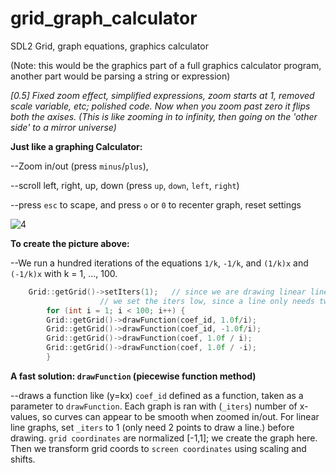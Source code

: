 # grid_graph_calculator
SDL2 Grid, graph equations, graphics calculator

(Note: this would be the graphics part of a full graphics calculator program, another part would be parsing a string or expression)

*[0.5] Fixed zoom effect, simplified expressions, zoom starts at 1, removed scale variable, etc; polished code.
Now when you zoom past zero it flips both the axises. (This is like zooming in to infinity, then going on the 'other side' to a mirror universe)*

**Just like a graphing Calculator:**

--Zoom in/out (press `minus`/`plus`),
  
--scroll left, right, up, down (press `up`, `down`, `left`, `right`)

--press `esc` to scape, and press `o` or `0` to recenter graph, reset settings

![4](https://github.com/aam29dc/grid_graph_calculator/assets/73267302/3db4cff1-9809-4218-8b1c-a20c9657fa0f)

**To create the picture above:**

--We run a hundred iterations of the equations `1/k`, `-1/k`, and `(1/k)x` and `(-1/k)x` with k = 1, ..., 100.
````c++
	Grid::getGrid()->setIters(1);   // since we are drawing linear lines,
					// we set the iters low, since a line only needs two f(x1), and f(x2).
        for (int i = 1; i < 100; i++) {
		Grid::getGrid()->drawFunction(coef_id, 1.0f/i);
		Grid::getGrid()->drawFunction(coef_id, -1.0f/i);
		Grid::getGrid()->drawFunction(coef, 1.0f / i);
		Grid::getGrid()->drawFunction(coef, 1.0f / -i);
        }
````
**A fast solution: `drawFunction` (piecewise function method)** 

--draws a function like (y=kx) `coef_id` defined as a function, taken as a parameter to `drawFunction`.
Each graph is ran with (`_iters`) number of x-values, so curves can appear to be smooth when zoomed in/out. For linear line graphs, set `_iters` to 1 (only need 2 points to draw a line.) before drawing.
`grid coordinates` are normalized [-1,1]; we create the graph here. Then we transform grid coords to `screen coordinates` using scaling and shifts.
